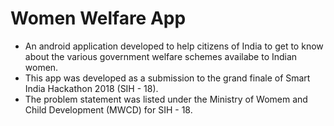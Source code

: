 # Women Welfare App
- An android application developed to help citizens of India to get to know about the various government welfare schemes availabe to Indian women.
- This app was developed as a submission to the grand finale of Smart India Hackathon 2018 (SIH - 18).
- The problem statement was listed under the Ministry of Womem and Child Development (MWCD) for SIH - 18.